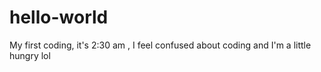 # hello-world
My first coding, it's 2:30 am , I feel confused about coding and I'm a little hungry lol
